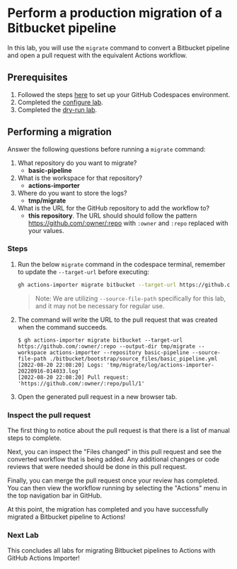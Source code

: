 # Perform a production migration of a Bitbucket pipeline

In this lab, you will use the `migrate` command to convert a Bitbucket pipeline and open a pull request with the equivalent Actions workflow.

## Prerequisites

1. Followed the steps [here](./readme.md#configure-your-codespace) to set up your GitHub Codespaces environment.
2. Completed the [configure lab](./1-configure.md#configuring-credentials).
3. Completed the [dry-run lab](./4-dry-run.md).

## Performing a migration

Answer the following questions before running a `migrate` command:

1. What repository do you want to migrate?
    - __basic-pipeline__
2. What is the workspace for that repository?
    - __actions-importer__
3. Where do you want to store the logs?
    - __tmp/migrate__
4. What is the URL for the GitHub repository to add the workflow to?
    - __this repository__. The URL should should follow the pattern <https://github.com/:owner/:repo> with `:owner` and `:repo` replaced with your values.

### Steps

1. Run the below `migrate` command in the codespace terminal, remember to update the `--target-url` before executing:

    ```bash
    gh actions-importer migrate bitbucket --target-url https://github.com/:owner/:repo --output-dir tmp/migrate --workspace actions-importer --repository basic-pipeline --source-file-path ./bitbucket/bootstrap/source_files/basic_pipeline.yml
    ```
    > Note: We are utilizing `--source-file-path` specifically for this lab, and it may not be necessary for regular use.
2. The command will write the URL to the pull request that was created when the command succeeds.

    ```console
    $ gh actions-importer migrate bitbucket --target-url https://github.com/:owner/:repo --output-dir tmp/migrate --workspace actions-importer --repository basic-pipeline --source-file-path ./bitbucket/bootstrap/source_files/basic_pipeline.yml
    [2022-08-20 22:08:20] Logs: 'tmp/migrate/log/actions-importer-20220916-014033.log'
    [2022-08-20 22:08:20] Pull request: 'https://github.com/:owner/:repo/pull/1'
    ```

3. Open the generated pull request in a new browser tab.

### Inspect the pull request

The first thing to notice about the pull request is that there is a list of manual steps to complete.

Next, you can inspect the "Files changed" in this pull request and see the converted workflow that is being added. Any additional changes or code reviews that were needed should be done in this pull request.

Finally, you can merge the pull request once your review has completed. You can then view the workflow running by selecting the "Actions" menu in the top navigation bar in GitHub.

At this point, the migration has completed and you have successfully migrated a Bitbucket pipeline to Actions!

### Next Lab

This concludes all labs for migrating Bitbucket pipelines to Actions with GitHub Actions Importer!
